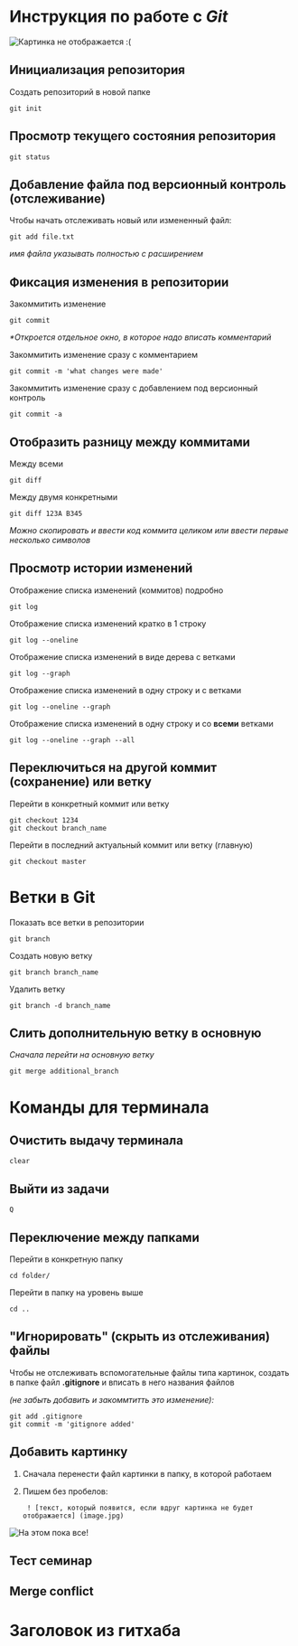 # **Инструкция по работе с _Git_**
![Картинка не отображается :(](gitsmall.jpg)

## Инициализация репозитория

Создать репозиторий в новой папке

    git init

## Просмотр текущего состояния репозитория 

    git status

## Добавление файла под версионный контроль (отслеживание)

Чтобы начать отслеживать новый или измененный файл: 

    git add file.txt

*имя файла указывать полностью с расширением*

## Фиксация изменения в репозитории

Закоммитить изменение 

    git commit  

_*Откроется отдельное окно, в которое надо вписать комментарий_

Закоммитить изменение сразу с комментарием

    git commit -m 'what changes were made'

Закоммитить изменение сразу с добавлением под версионный контроль

    git commit -a

## Отобразить разницу между коммитами

Между всеми

    git diff

Между двумя конкретными

    git diff 123A B345

*Можно скопировать и ввести код коммита целиком или ввести первые несколько символов*

## Просмотр истории изменений
Отображение списка изменений (коммитов) подробно

    git log

Отображение списка изменений кратко в 1 строку

    git log --oneline

Отображение списка изменений в виде дерева с ветками

    git log --graph

Отображение списка изменений в одну строку и с ветками 

    git log --oneline --graph

Отображение списка изменений в одну строку и со **всеми** ветками 

    git log --oneline --graph --all

## Переключиться на другой коммит (сохранение) или ветку
Перейти в конкретный коммит или ветку

    git checkout 1234
    git checkout branch_name

Перейти в последний актуальный коммит или ветку (главную)

    git checkout master

# Ветки в Git

Показать все ветки в репозитории

    git branch 
    
Создать новую ветку

    git branch branch_name
    
Удалить ветку

    git branch -d branch_name

## Слить дополнительную ветку в основную
_Сначала перейти на основную ветку_

    git merge additional_branch

# **Команды для терминала**

## Очистить выдачу терминала

    clear 

## Выйти из задачи

    Q

## Переключение между папками
Перейти в конкретную папку

    cd folder/

Перейти в папку на уровень выше

    cd ..

## "Игнорировать" (скрыть из отслеживания) файлы

Чтобы не отслеживать вспомогательные файлы типа картинок, создать в папке файл **.gitignore** и вписать в него названия файлов

*(не забыть добавить и закоммтитть это изменение):*

    git add .gitignore
    git commit -m 'gitignore added'

## Добавить картинку

1. Сначала перенести файл картинки в папку, в которой работаем
2. Пишем без пробелов:

        ! [текст, который появится, если вдруг картинка не будет отображается] (image.jpg)

![На этом пока все!](fire.png)

## Тест семинар 

## Merge conflict

# Заголовок из гитхаба
